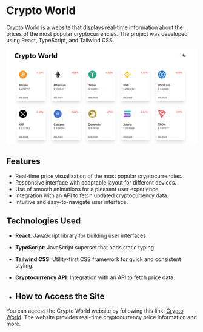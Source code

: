 # Crypto World

Crypto World is a website that displays real-time information about the prices of the most popular cryptocurrencies. The project was developed using React, TypeScript, and Tailwind CSS.

![Crypto World](/src/images/project.png)

## Features

- Real-time price visualization of the most popular cryptocurrencies.
- Responsive interface with adaptable layout for different devices.
- Use of smooth animations for a pleasant user experience.
- Integration with an API to fetch updated cryptocurrency data.
- Intuitive and easy-to-navigate user interface.

## Technologies Used

- **React**: JavaScript library for building user interfaces.
- **TypeScript**: JavaScript superset that adds static typing.
- **Tailwind CSS**: Utility-first CSS framework for quick and consistent styling.
- **Cryptocurrency API**: Integration with an API to fetch price data.

- ## How to Access the Site

You can access the Crypto World website by following this link: [Crypto World](https://crypto-world-phi.vercel.app/). The website provides real-time cryptocurrency price information and more.
